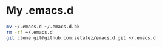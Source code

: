 # My .emacs.d

```bash
mv ~/.emacs.d ~/.emacs.d.bk
rm -rf ~/.emacs.d
git clone git@github.com:zetatez/emacs.d.git ~/.emacs.d
```


















